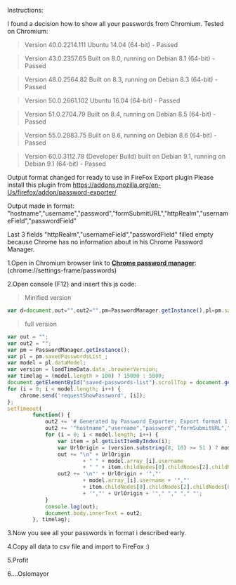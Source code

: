 Instructions:

I found a decision how to show all your passwords from Chromium. Tested on Chromium:

> Version 40.0.2214.111 Ubuntu 14.04 (64-bit) -  Passed

> Version 43.0.2357.65 Built on 8.0, running on Debian 8.1 (64-bit) - Passed

> Version 48.0.2564.82 Built on 8.3, running on Debian 8.3 (64-bit) - Passed

> Version 50.0.2661.102 Ubuntu 16.04 (64-bit) - Passed

> Version 51.0.2704.79 Built on 8.4, running on Debian 8.5 (64-bit) - Passed

> Version 55.0.2883.75 Built on 8.6, running on Debian 8.6 (64-bit) - Passed

> Version 60.0.3112.78 (Developer Build) built on Debian 9.1, running on Debian 9.1 (64-bit) - Passed

Output format changed for ready to use in FireFox Export plugin
Please install this plugin from https://addons.mozilla.org/en-Us/firefox/addon/password-exporter/

Output made in format:
"hostname","username","password","formSubmitURL","httpRealm","usernameField","passwordField"

Last 3 fields "httpRealm","usernameField","passwordField" filled empty because Chrome has no information about in his Chrome Password Manager.


1.Open in Chromium browser link to **[Chrome password manager](chrome://settings-frame/passwords)**:  (chrome://settings-frame/passwords)

2.Open console (F12) and insert this js code:

> Minified version
```javascript
var d=document,out="",out2="",pm=PasswordManager.getInstance(),pl=pm.savedPasswordsList_,model=pl.dataModel,version=loadTimeData.data_.browserVersion,timelag=model.length>100?15e3:5e3;for(d.getElementById("saved-passwords-list").scrollTop=d.getElementById("saved-passwords-list").scrollHeight,i=0;i<model.length;i++)chrome.send("requestShowPassword",[i]);setTimeout(function(){for(out2+="# Generated by Password Exporter; Export format 1.1; Encrypted: false\n",out2+='"hostname","username","password","formSubmitURL","httpRealm","usernameField","passwordField"',i=0;i<model.length;i++){var e=pl.getListItemByIndex(i),o=version.substring(8,10)>=51?model.array_[i].url:model.array_[i].origin;out+="\n"+o+"	"+model.array_[i].username+"	"+e.childNodes[0].childNodes[2].childNodes[0].value,out2+='\n"'+o+'","'+model.array_[i].username+'","'+e.childNodes[0].childNodes[2].childNodes[0].value.replace(/"/g,'""')+'","'+o+'"," "," "," "'}console.log(out),d.body.innerText=out2},timelag);
```

> full version
```javascript
var out = "";
var out2 = "";
var pm = PasswordManager.getInstance();
var pl = pm.savedPasswordsList_;
var model = pl.dataModel;
var version = loadTimeData.data_.browserVersion;
var timelag = (model.length > 100) ? 15000 : 5000;
document.getElementById("saved-passwords-list").scrollTop = document.getElementById("saved-passwords-list").scrollHeight;
for (i = 0; i < model.length; i++) {
	chrome.send('requestShowPassword', [i]);
};
setTimeout(
		function() {
			out2 += '# Generated by Password Exporter; Export format 1.1; Encrypted: false\n';
			out2 += '"hostname","username","password","formSubmitURL","httpRealm","usernameField","passwordField"';
			for (i = 0; i < model.length; i++) {
				var item = pl.getListItemByIndex(i);
				var UrlOrigin = (version.substring(8, 10) >= 51 ) ? model.array_[i].url : model.array_[i].origin;
				out += "\n" + UrlOrigin
						+ "	" + model.array_[i].username
						+ "	" + item.childNodes[0].childNodes[2].childNodes[0].value;
				out2 += '\n"' + UrlOrigin + '","'
						+ model.array_[i].username + '","'
						+ item.childNodes[0].childNodes[2].childNodes[0].value.replace(/"/g, '""')
						+ '","' + UrlOrigin + '"," "," "," "';
			}
			console.log(out);
			document.body.innerText = out2;
		}, timelag);
```

3.Now you see all your passwords in format i described early.

4.Copy all data to csv file and import to FireFox :)

5.Profit

6....Oslomayor
